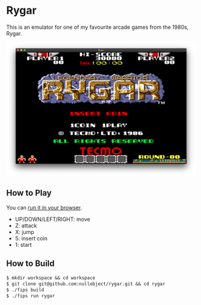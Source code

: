 # Rygar

This is an emulator for one of my favourite arcade games from the 1980s, Rygar.

<img alt="Rygar" src="https://raw.githubusercontent.com/nullobject/rygar/master/rygar.png" />

## How to Play

You can [run it in your browser](https://rygar.joshbassett.info).

- UP/DOWN/LEFT/RIGHT: move
- Z: attack
- X: jump
- 5: insert coin
- 1: start

## How to Build

```
$ mkdir workspace && cd workspace
$ git clone git@github.com:nullobject/rygar.git && cd rygar
$ ./fips build
$ ./fips run rygar
```

